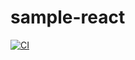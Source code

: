# sample-react

[![CI](https://github.com/yasuo-/sample-react/actions/workflows/ci.yml/badge.svg?branch=main)](https://github.com/yasuo-/sample-react/actions/workflows/ci.yml)
